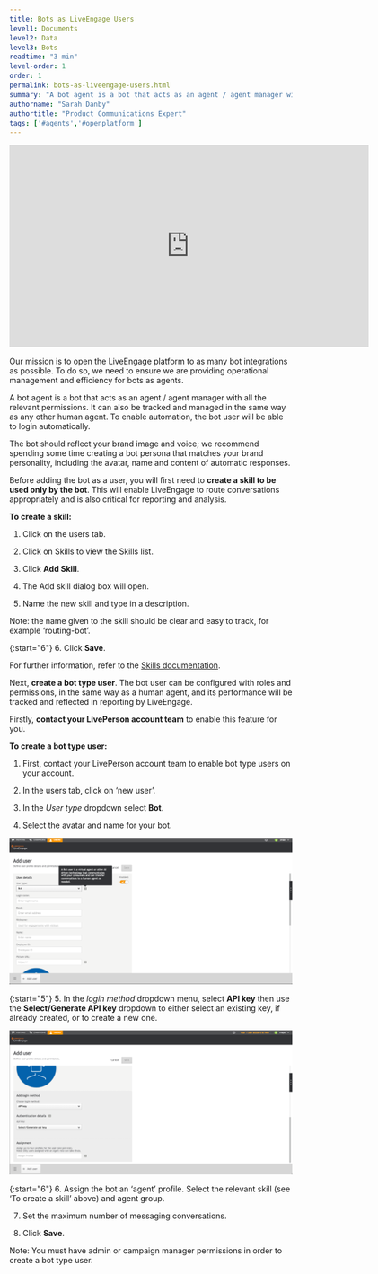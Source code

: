```yaml
---
title: Bots as LiveEngage Users
level1: Documents
level2: Data
level3: Bots
readtime: "3 min"
level-order: 1
order: 1
permalink: bots-as-liveengage-users.html
summary: "A bot agent is a bot that acts as an agent / agent manager with all the relevant permissions. It can also be tracked and managed in the same way as any other human agent. To enable automation, the bot user will be able to login automatically."
authorname: "Sarah Danby"
authortitle: "Product Communications Expert"
tags: ['#agents','#openplatform']
---
```



<div style="display: block; position: relative; max-width: 100%;"><div class="iframecontainer"><iframe src="https://player.vimeo.com/video/238898218" width="640" height="360" frameborder="0" webkitallowfullscreen mozallowfullscreen allowfullscreen></iframe></div></div>


Our mission is to open the LiveEngage platform to as many bot integrations as possible. To do so, we need to ensure we are providing operational management and efficiency for bots as agents.

A bot agent is a bot that acts as an agent / agent manager with all the relevant permissions. It can also be tracked and managed in the same way as any other human agent. To enable automation, the bot user will be able to login automatically.

The bot should reflect your brand image and voice; we recommend spending some time creating a bot persona that matches your brand personality, including the avatar, name and content of automatic responses.

Before adding the bot as a user, you will first need to **create a skill to be used only by the bot**. This will enable LiveEngage to route conversations appropriately and is also critical for reporting and analysis.

**To create a skill:**

1. Click on the users tab.

2. Click on Skills to view the Skills list.

3. Click **Add Skill**.

4. The Add skill dialog box will open.

5. Name the new skill and type in a description.

<div class="note">Note: the name given to the skill should be clear and easy to track, for example ‘routing-bot’.</div>

{:start="6"}
6. Click **Save**.

For further information, refer to the [Skills documentation](https://ce-sr.s3.amazonaws.com/CA/Admin/skills/29_Skills.pdf).

Next, **create a bot type user**. The bot user can be configured with roles and permissions, in the same way as a human agent, and its performance will be tracked and reflected in reporting by LiveEngage.

Firstly, **contact your LivePerson account team** to enable this feature for you.

**To create a bot type user:**

1. First, contact your LivePerson account team to enable bot type users on your account.

2. In the users tab, click on ‘new user’.

3. In the *User type* dropdown select **Bot**.

4. Select the avatar and name for your bot.

![image alt text](img/adduser.png)

{:start="5"}
5. In the *login method* dropdown menu, select **API key** then use the **Select/Generate API key** dropdown to either select an existing key, if already created, or to create a new one.

![image alt text](img/adduserapikey.png)


{:start="6"}
6. Assign the bot an ‘agent’ profile. Select the relevant skill (see ‘To create a skill’ above) and agent group.

7. Set the maximum number of messaging conversations.

8. Click **Save**.

<div class="note">Note: You must have admin or campaign manager permissions in order to create a bot type user.</div>
